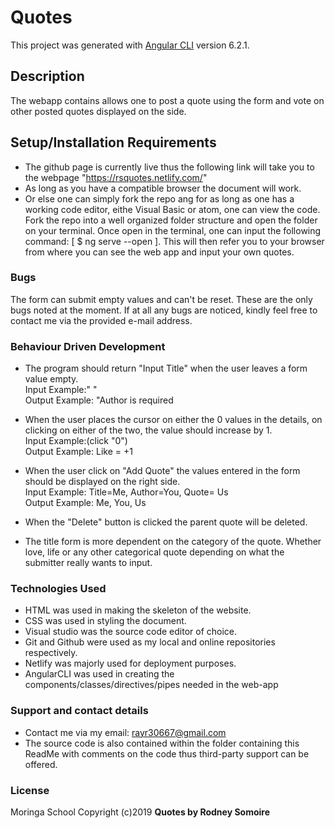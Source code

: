 # Quotes

This project was generated with [Angular CLI](https://github.com/angular/angular-cli) version 6.2.1.


## Description
The webapp contains allows one to post a quote using the form and vote on other posted quotes displayed on the side.

## Setup/Installation Requirements
* The github page is currently live thus the following link will take you to the webpage "https://rsquotes.netlify.com/"
* As long as you have a compatible browser the document will work.
* Or else one can simply fork the repo ang for as long as one has a working code editor, eithe Visual Basic or atom, one can view the code.
Fork the repo into a well organized folder structure and open the folder on your terminal.
Once open in the terminal, one can input the following command: [ $ ng serve --open ]. This will then refer you to your browser from where you can see the web app and input your own quotes.

### Bugs
The form can submit empty values and can't be reset.
These are the only bugs noted at the moment. If at all any bugs are noticed, kindly feel free to contact me via the provided e-mail address.

### Behaviour Driven Development
* The program should return "Input Title" when the user leaves a form value empty.<br> 
Input Example:" "<br>
Output Example: "Author is required

* When the user places the cursor on either the 0 values in the details, on clicking on either of the two, the value should increase by 1.<br>
Input Example:(click "0")<br>
Output Example: Like = +1<br>

* When the user click on "Add Quote" the values entered in the form should be displayed on the right side.<br>
Input Example: Title=Me, Author=You, Quote= Us<br>
Output Example: Me, You, Us

* When the "Delete" button is clicked the parent quote will be deleted.

* The title form is more dependent on the category of the quote. Whether love, life or any other categorical quote depending on what the submitter really wants to input.



### Technologies Used
* HTML was used in making the skeleton of the website.
* CSS was used in styling the document.
* Visual studio was the source code editor of choice.
* Git and Github were used as my local and online repositories respectively.
* Netlify was majorly used for deployment purposes.
* AngularCLI was used in creating the components/classes/directives/pipes needed in the web-app


### Support and contact details
* Contact me via my email: rayr30667@gmail.com
* The source code is also contained within the folder containing this ReadMe with comments on the code thus third-party support can be offered.

### License
Moringa School
Copyright (c)2019 **Quotes by Rodney Somoire**
  
